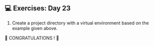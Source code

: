 ## 💻 Exercises: Day 23

1. Create a project directory with a virtual environment based on the example given above.

🎉 CONGRATULATIONS ! 🎉
